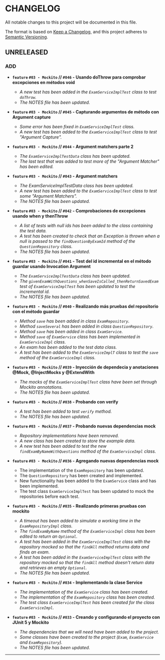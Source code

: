 # CHANGELOG
All notable changes to this project will be documented in this file.

The format is based on [Keep a Changelog](https://keepachangelog.com/en/1.0.0/),
and this project adheres to [Semantic Versioning](https://semver.org/spec/v2.0.0.html).

## UNRELEASED

### ADD
- **`feature` `#03 - Mockito` // `#046` - Usando doThrow para comprobar excepciones en métodos void**
  - _A new test has been added in the `ExamServiceImplTest` class to test `doThrow`._  
  - _The NOTES file has been updated._


- **`feature` `#03 - Mockito` // `#045` - Capturando argumentos de método con Argument capture**
  - _Some error has been fixed in `ExamServiceImplTest` class._
  - _A new test has been added to the `ExamServiceImplTest` class to test "Argument Capture"._  
  

- **`feature` `#03 - Mockito` // `#044` - Argument matchers parte 2**
  - _The `ExamServiceImplTestData` class has been updated._
  - _The last test that was added to test more of the "Argument Matcher" has been edited._  
  

- **`feature` `#03 - Mockito` // `#043` - Argument matchers**
  - _The ExamServiceImplTestData class has been updated._
  - _A new test has been added to the `ExamServiceImplTest` class to test some "Argument Matchers"._  
  - _The NOTES file has been updated._  
  

- **`feature` `#03 - Mockito` // `#042` - Comprobaciones de excepciones usando when y thenThrow**
  - _A list of tests with null ids has been added to the class containing the test data._
  - _A test has been created to check that an Exception is thrown when a null is passed to the `findQuestionByExamId` method of the `QuestionRepository` class._  
  - _The NOTES file has been updated._  
  

- **`feature` `#03 - Mockito` // `#041` - Test del id incremental en el método guardar usando Invocation Argument**
  - _The `ExamServiceImplTestData` class has been updated._
  - _The `givenExamWithQuestions_whenSaveIsCalled_thenReturnSavedExam` test of `ExamServiceImplTest` has been updated to test the incremental id._
  - _The NOTES file has been updated._  


- **`feature` `#03 - Mockito` // `#040` - Realizando más pruebas del repositorio con el método guardar**
  - _Method `save` has been added in class `ExamRepository`._
  - _Method `saveSeveral` has been added in class `QuestionRepository`._
  - _Method `save` has been added in class `ExamService`._
  - _Method `save` of `ExamService` class has been implemented in `ExamServiceImpl` class._
  - _An exam has been added to the test data class._
  - _A test has been added to the `ExamServiceImplT` class to test the `save` method of the `ExamServiceImpl` class._  
  

- **`feature` `#03 - Mockito` // `#039` - Inyección de dependecia y anotaciones @Mock, @InjectMocks y @ExtendWith**
  - _The mocks of the `ExamServiceImplTest` class have been set through Mockito annotations._  
  - _The NOTES file has been updated._  


- **`feature` `#03 - Mockito` // `#038` - Probando con verify**
  - _A test has been added to test `verify` method._
  - _The NOTES file has been updated._  
   

- **`feature` `#03 - Mockito` // `#037` - Probando nuevas dependencias mock**
  - _Repository implementations have been removed._
  - _A new class has been created to store the example data._
  - _A new test has been added to test the new `findExamByNameWithQuestions` method of the `ExamServiceImpl` class._  
  
  
- **`feature` `#03 - Mockito` // `#036` - Agregando nuevas dependencias mock**
  - The implementation of the `ExamRepository` has been updated.
  - The `QuestionRepository` has been created and implemented.
  - New functionality has been added to the `ExamService` class and has been implemented.
  - The test class `ExamServiceImplTest` has been updated to mock the repositories before each test.
   

- **`feature` `#03 - Mockito` // `#035` - Realizando primeras pruebas con mockito**
  - _A timeout has been added to simulate a working time in the `ExamRepositoryImpl` class._
  - _The `findExamByName` method of the `ExamServiceImpl` class has been edited to return an `Optional`._
  - _A test has been added in the `ExamServiceImplTest` class with the repository mocked so that the `findAll` method returns data and finds an exam._
  - _A test has been added in the `ExamServiceImplTest` class with the repository mocked so that the `findAll` method doesn't return data and retrieves an empty `Optional`._  
  - _The NOTES file has been updated._
  

- **`feature` `#03 - Mockito` // `#034` - Implementando la clase Service**
  - _The implementation of the `ExamService` class has been created._
  - _The implementation of the `ExamRepository` class has been created._
  - _The test class `ExamServiceImplTest` has been created for the class `ExamServiceImpl`._  
  

- **`feature` `#03 - Mockito` // `#033` - Creando y configurando el proyecto con JUnit 5 y Mockito**
  - _The dependencies that we will need have been added to the project._
  - _Some classes have been created to the project (`Exam`, `ExamService` and `ExamRepository`)._
  - _The NOTES file has been updated._
---